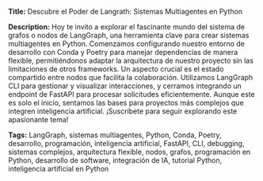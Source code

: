**Title:** Descubre el Poder de Langrath: Sistemas Multiagentes en Python

**Description:** Hoy te invito a explorar el fascinante mundo del sistema de grafos o nodos de LangGraph, una herramienta clave para crear sistemas multiagentes en Python. Comenzamos configurando nuestro entorno de desarrollo con Conda y Poetry para manejar dependencias de manera flexible, permitiéndonos adaptar la arquitectura de nuestro proyecto sin las limitaciones de otros frameworks. Un aspecto crucial es el estado compartido entre nodos que facilita la colaboración. Utilizamos LangGraph CLI para gestionar y visualizar interacciones, y cerramos integrando un endpoint de FastAPI para procesar solicitudes eficientemente. Aunque este es solo el inicio, sentamos las bases para proyectos más complejos que integren inteligencia artificial. ¡Suscríbete para seguir explorando este apasionante tema!

**Tags:** LangGraph, sistemas multiagentes, Python, Conda, Poetry, desarrollo, programación, inteligencia artificial, FastAPI, CLI, debugging, sistemas complejos, arquitectura flexible, nodos, grafos, programación en Python, desarrollo de software, integración de IA, tutorial Python, inteligencia artificial en Python